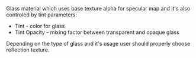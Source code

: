 Glass material which uses base texture alpha for specular map and it's also controled by tint parameters:
* Tint - color for glass
* Tint Opacity - mixing factor between transparent and opaque glass

Depending on the type of glass and it's usage user should properly choose reflection texture.